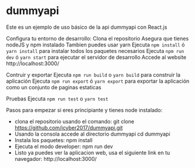 # dummyapi
Este es un ejemplo de uso básico de la api dummyapi con React.js

Configura tu entorno de desarrollo:
Clona el repositorio
Asegura que tienes nodeJS y npm instalado
Tambien puedes usar yarn
Ejecuta `npm install` ó `yarn install` para instalar todos los paquetes necesarios
Ejecuta `npm run dev` ó `yarn start` para ejecutar el servidor de desarrollo
Accede al website http://localhost:3000/

Contruir y exportar
Ejecuta `npm run build` o `yarn build` para construir la aplicación
Ejecuta `npm run export` ó `yarn export` para exportar la aplicación como un conjunto de paginas estaticas

Pruebas
Ejecuta `npm run test` o `yarn test`


Pasos para empezar si eres principiante y tienes node instalado:
- clona el repositorio usando el comando:
  git clone https://github.com/jcyber2017/dummyapi.git
- Usando la consola accede al directorio dummyapi
  cd dummyapi
- Instala los paquetes:
  npm install
- Ejecuta el modo developer:
  npm run dev
- Listo ya puedes ver la aplicacion web, usa el siguiente link en tu navegador:
  http://localhost:3000/
